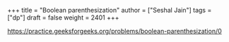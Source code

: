 +++
title = "Boolean parenthesization"
author = ["Seshal Jain"]
tags = ["dp"]
draft = false
weight = 2401
+++

<https://practice.geeksforgeeks.org/problems/boolean-parenthesization/0>
